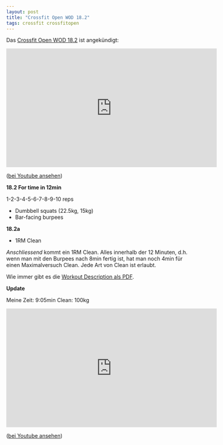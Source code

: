 ```yaml
---
layout: post
title: "Crossfit Open WOD 18.2"
tags: crossfit crossfitopen
---
```


Das [Crossfit Open WOD 18.2][0] ist angekündigt:

<iframe width="560" height="315" src="https://www.youtube-nocookie.com/embed/ZIbI0ekrrZU" frameborder="0" allow="autoplay; encrypted-media" allowfullscreen></iframe>

([bei Youtube ansehen][2])

**18.2 For time in 12min**

1-2-3-4-5-6-7-8-9-10 reps

* Dumbbell squats (22.5kg, 15kg)
* Bar-facing burpees

**18.2a**

* 1RM Clean

*Anschliessend* kommt ein 1RM Clean. Alles innerhalb der 12 Minuten, d.h. wenn man mit den Burpees nach 8min fertig ist, hat man noch 4min für einen Maximalversuch Clean. Jede Art von Clean ist erlaubt.

Wie immer gibt es die [Workout Description als PDF][1].

**Update**

Meine Zeit: 9:05min Clean: 100kg

<iframe width="560" height="315" src="https://www.youtube-nocookie.com/embed/BSZZazAwIVI" frameborder="0" allow="autoplay; encrypted-media" allowfullscreen></iframe>

([bei Youtube ansehen][3])

[0]: https://games.crossfit.com/workouts/open/2018/2
[1]: https://games-assets.crossfit.com/18_2_15_aosi89035aiwSDOFIHhawe.pdf
[2]: https://www.youtube.com/watch?v=ZIbI0ekrrZU
[3]: https://www.youtube.com/watch?v=BSZZazAwIVI
